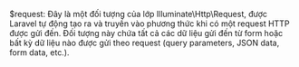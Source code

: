 $request: Đây là một đối tượng của lớp Illuminate\Http\Request, được Laravel tự động tạo ra và truyền vào phương thức khi có một request HTTP được gửi đến. Đối tượng này chứa tất cả các dữ liệu gửi đến từ form hoặc bất kỳ dữ liệu nào được gửi theo request (query parameters, JSON data, form data, etc.).
